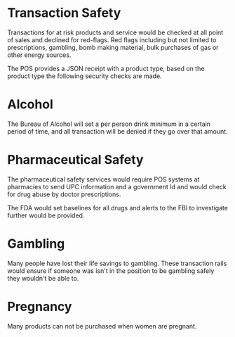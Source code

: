 # Transaction Safety

Transactions for at risk products and service would be checked at all point of sales and declined for red-flags. Red flags including but not limited to prescriptions, gambling, bomb making material, bulk purchases of gas or other energy sources.

The POS provides a JSON receipt with a product type, based on the product type the following security checks are made.

# Alcohol

The Bureau of Alcohol will set a per person drink minimum in a certain period of time, and all transaction will be denied if they go over that amount.

# Pharmaceutical Safety

The pharmaceutical safety services would require POS systems at pharmacies to send UPC information and a government Id and would check for drug abuse by doctor prescriptions.

The FDA would set baselines for all drugs and alerts to the FBI to investigate further would be provided.

# Gambling

Many people have lost their life savings to gambling. These transaction rails would ensure if someone was isn't in the position to be gambling safely they wouldn't be able to.

# Pregnancy

Many products can not be purchased when women are pregnant.
